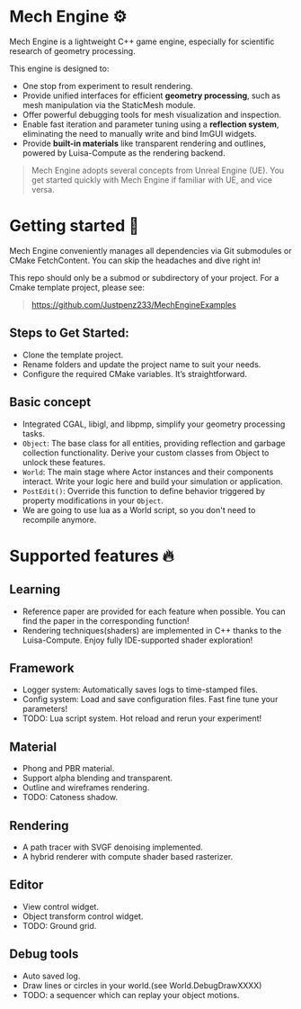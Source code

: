 # Mech Engine ⚙
Mech Engine is a lightweight C++ game engine, especially for scientific research of geometry processing.  

This engine is designed to:
* One stop from experiment to result rendering.
* Provide unified interfaces for efficient **geometry processing**, such as mesh manipulation via the StaticMesh module.
* Offer powerful debugging tools for mesh visualization and inspection.
* Enable fast iteration and parameter tuning using a **reflection system**, eliminating the need to manually write and bind ImGUI widgets.
* Provide **built-in materials** like transparent rendering and outlines, powered by Luisa-Compute as the rendering backend.


> Mech Engine adopts several concepts from Unreal Engine (UE). You get started quickly with Mech Engine if familiar with UE, and vice versa.

# Getting started 🚀
Mech Engine conveniently manages all dependencies via Git submodules or CMake FetchContent. You can skip the headaches and dive right in!

This repo should only be a submod or subdirectory of your project. For a Cmake template project, please see:
> https://github.com/Justpenz233/MechEngineExamples

## Steps to Get Started:
* Clone the template project.
* Rename folders and update the project name to suit your needs.
* Configure the required CMake variables. It’s straightforward.

## Basic concept
* Integrated CGAL, libigl, and libpmp, simplify your geometry processing tasks.
* `Object`: The base class for all entities, providing reflection and garbage collection functionality. Derive your custom classes from Object to unlock these features.
* `World`: The main stage where Actor instances and their components interact. Write your logic here and build your simulation or application.
* `PostEdit()`: Override this function to define behavior triggered by property modifications in your `Object`.
* We are going to use lua as a World script, so you don't need to recompile anymore.

# Supported features 🔥

## Learning
*  Reference paper are provided for each feature when possible. You can find the paper in the corresponding function!
*  Rendering techniques(shaders) are implemented in C++ thanks to the Luisa-Compute. Enjoy fully IDE-supported shader exploration!

## Framework
* Logger system: Automatically saves logs to time-stamped files.
* Config system: Load and save configuration files. Fast fine tune your parameters!
* TODO: Lua script system. Hot reload and rerun your experiment!


## Material
* Phong and PBR material.
* Support alpha blending and transparent.
* Outline and wireframes rendering.
* TODO: Catoness shadow.

## Rendering
* A path tracer with SVGF denoising implemented.
* A hybrid renderer with compute shader based rasterizer.

## Editor
* View control widget.
* Object transform control widget.
* TODO: Ground grid.

## Debug tools
* Auto saved log.
* Draw lines or circles in your world.(see World.DebugDrawXXXX)
* TODO: a sequencer which can replay your object motions.